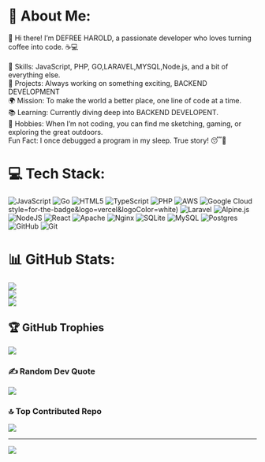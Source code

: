 # 💫 About Me:
👋 Hi there! I’m DEFREE HAROLD, a passionate developer who loves turning coffee into code. ☕💻<br><br>🌟 Skills: JavaScript, PHP, GO,LARAVEL,MYSQL,Node.js, and a bit of everything else.<br>🚀 Projects: Always working on something exciting, BACKEND DEVELOPMENT<br>🌍 Mission: To make the world a better place, one line of code at a time.<br>📚 Learning: Currently diving deep into BACKEND DEVELOPENT.<br>🎨 Hobbies: When I’m not coding, you can find me sketching, gaming, or exploring the great outdoors.<br>Fun Fact: I once debugged a program in my sleep. True story! 😴🐛


# 💻 Tech Stack:
![JavaScript](https://img.shields.io/badge/javascript-%23323330.svg?style=for-the-badge&logo=javascript&logoColor=%23F7DF1E) ![Go](https://img.shields.io/badge/go-%2300ADD8.svg?style=for-the-badge&logo=go&logoColor=white) ![HTML5](https://img.shields.io/badge/html5-%23E34F26.svg?style=for-the-badge&logo=html5&logoColor=white) ![TypeScript](https://img.shields.io/badge/typescript-%23007ACC.svg?style=for-the-badge&logo=typescript&logoColor=white) ![PHP](https://img.shields.io/badge/php-%23777BB4.svg?style=for-the-badge&logo=php&logoColor=white) ![AWS](https://img.shields.io/badge/AWS-%23FF9900.svg?style=for-the-badge&logo=amazon-aws&logoColor=white) ![Google Cloud](https://img.shields.io/badge/GoogleCloud-%234285F4.svg?style=for-the-badge&logo=google-cloud&logoColor=white) style=for-the-badge&logo=vercel&logoColor=white) ![Laravel](https://img.shields.io/badge/laravel-%23FF2D20.svg?style=for-the-badge&logo=laravel&logoColor=white) ![Alpine.js](https://img.shields.io/badge/alpinejs-white.svg?style=for-the-badge&logo=alpinedotjs&logoColor=%238BC0D0) ![NodeJS](https://img.shields.io/badge/node.js-6DA55F?style=for-the-badge&logo=node.js&logoColor=white)  ![React](https://img.shields.io/badge/react-%2320232a.svg?style=for-the-badge&logo=react&logoColor=%2361DAFB) ![Apache](https://img.shields.io/badge/apache-%23D42029.svg?style=for-the-badge&logo=apache&logoColor=white) ![Nginx](https://img.shields.io/badge/nginx-%23009639.svg?style=for-the-badge&logo=nginx&logoColor=white) ![SQLite](https://img.shields.io/badge/sqlite-%2307405e.svg?style=for-the-badge&logo=sqlite&logoColor=white) ![MySQL](https://img.shields.io/badge/mysql-4479A1.svg?style=for-the-badge&logo=mysql&logoColor=white) ![Postgres](https://img.shields.io/badge/postgres-%23316192.svg?style=for-the-badge&logo=postgresql&logoColor=white) ![GitHub](https://img.shields.io/badge/github-%23121011.svg?style=for-the-badge&logo=github&logoColor=white) ![Git](https://img.shields.io/badge/git-%23F05033.svg?style=for-the-badge&logo=git&logoColor=white) 
# 📊 GitHub Stats:
![](https://github-readme-stats.vercel.app/api?username=GSGSDgggdzez&theme=discord_old_blurple&hide_border=false&include_all_commits=false&count_private=true)<br/>
![](https://github-readme-streak-stats.herokuapp.com/?user=GSGSDgggdzez&theme=discord_old_blurple&hide_border=false)<br/>
![](https://github-readme-stats.vercel.app/api/top-langs/?username=GSGSDgggdzez&theme=discord_old_blurple&hide_border=false&include_all_commits=false&count_private=true&layout=compact)

## 🏆 GitHub Trophies
![](https://github-profile-trophy.vercel.app/?username=GSGSDgggdzez&theme=radical&no-frame=false&no-bg=true&margin-w=4)

### ✍️ Random Dev Quote
![](https://quotes-github-readme.vercel.app/api?type=horizontal&theme=radical)

### 🔝 Top Contributed Repo
![](https://github-contributor-stats.vercel.app/api?username=GSGSDgggdzez&limit=5&theme=dark&combine_all_yearly_contributions=true)

---
[![](https://visitcount.itsvg.in/api?id=GSGSDgggdzez&icon=0&color=0)](https://visitcount.itsvg.in)

<!-- Proudly created with GPRM ( https://gprm.itsvg.in ) -->
